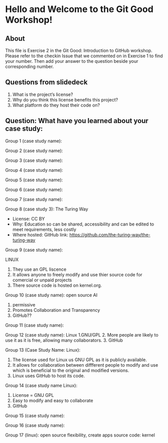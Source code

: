 # Hello and Welcome to the Git Good Workshop! 

## About 

This file is Exercise 2 in the Git Good: Introduction to GitHub workshop. 
Please refer to the checkin Issue that we commented on in Exercise 1 to find your number. Then add your answer to the question beside your corresponding number.

## Questions from slidedeck
1. What is the project’s license?
2. Why do you think this license benefits this project?
3. What platform do they host their code on?

## Question: What have you learned about your case study:

Group 1 (case study name):


Group 2 (case study name):


Group 3 (case study name):


Group 4 (case study name):


Group 5 (case study name): 


Group 6 (case study name):


Group 7 (case study name):


Group 8 (case study 3): The Turing Way
- License: CC BY
- Why: Education so can be shared, accessibility and can be edited to meet requirements, less costly
- Where hosted: GitHub link: https://github.com/the-turing-way/the-turing-way

Group 9 (case study name):

LINUX

1. They use an GPL liscence
2. It allows anyone to freely modify and use thier source code for comercial or unpaid projects
3. There source code is hosted on kernel.org.


Group 10 (case study name): 
open source AI
1. permissive
2. Promotes Collaboration and Transparency
3. GitHub??

Group 11 (case study name):


Group 12 (case study name): Linux
1.GNU/GPL
2. More people are likely to use it as it is free, allowing many collaborators.
3. GitHub


Group 13 (Case Study Name: Linux):
1. The license used for Linux us GNU GPL as it is publicly available.
2. It allows for collaboration between diffferent people to modify and use which is beneficial to the original and modified versions.
3. Linux uses GitHub to host its code.


Group 14 (case study name Linux):
1. License = GNU GPL
2. Easy to modify and easy to collaborate
3. GitHub 

Group 15 (case study name): 


Group 16 (case study name):


Group 17 (linux):
open source
flexibility, create apps
source code: kernel



